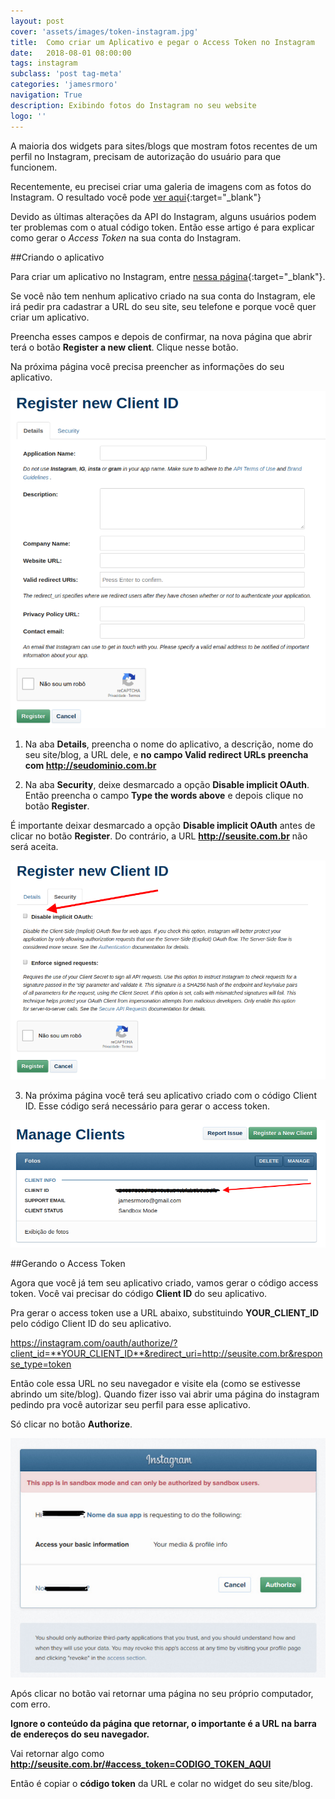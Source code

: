 ```yaml
---
layout: post
cover: 'assets/images/token-instagram.jpg'
title:  Como criar um Aplicativo e pegar o Access Token no Instagram 
date:   2018-08-01 08:00:00
tags: instagram
subclass: 'post tag-meta'
categories: 'jamesrmoro'
navigation: True
description: Exibindo fotos do Instagram no seu website
logo: ''
---
```


A maioria dos widgets para sites/blogs que mostram fotos recentes de um perfil no Instagram, precisam de autorização do usuário para que funcionem.

Recentemente, eu precisei criar uma galeria de imagens com as fotos do Instagram. O resultado você pode  [ver aqui](https://jamesrmoro.github.io/galeria-api "Galeria Instagram"){:target="_blank"}

Devido as últimas alterações da API do Instagram, alguns usuários podem ter problemas com o atual código token. Então esse artigo é para explicar como gerar o *Access Token* na sua conta do Instagram.

##Criando o aplicativo

Para criar um aplicativo no Instagram, entre [nessa página](https://www.instagram.com/developer/clients/manage/ "Developer Instagram"){:target="_blank"}.

Se você não tem nenhum aplicativo criado na sua conta do Instagram, ele irá pedir pra cadastrar a URL do seu site, seu telefone e porque você quer criar um aplicativo. 

Preencha esses campos e depois de confirmar, na nova página que abrir terá o botão **Register a new client**. Clique nesse botão.

Na próxima página você precisa preencher as informações do seu aplicativo.

<img src="assets/images/api-instagram.png" alt="Api Instagram">

1. Na aba **Details**, preencha o nome do aplicativo, a descrição, nome do seu site/blog, a URL dele, e **no campo Valid redirect URLs preencha com http://seudominio.com.br**

2. Na aba **Security**, deixe desmarcado a opção **Disable implicit OAuth**.
Então preencha o campo **Type the words above** e depois clique no botão **Register**.

É importante deixar desmarcado a opção **Disable implicit OAuth** antes de clicar no botão **Register**. Do contrário, a URL **http://seusite.com.br** não será aceita.

<img src="assets/images/integracao-instagram.png" alt="Integração Instagram">

3. Na próxima página você terá seu aplicativo criado com o código Client ID. Esse código será necessário para gerar o access token.

<img src="assets/images/instagram-token.png" alt="Pegar Access Token no Instagram">

##Gerando o Access Token

Agora que você já tem seu aplicativo criado, vamos gerar o código access token. Você vai precisar do código **Client ID** do seu aplicativo.

Pra gerar o access token use a URL abaixo, substituindo **YOUR_CLIENT_ID** pelo código Client ID do seu aplicativo.

https://instagram.com/oauth/authorize/?client_id=**YOUR_CLIENT_ID**&redirect_uri=http://seusite.com.br&response_type=token

Então cole essa URL no seu navegador e visite ela (como se estivesse abrindo um site/blog).
Quando fizer isso vai abrir uma página do instagram pedindo pra você autorizar seu perfil para esse aplicativo.

Só clicar no botão **Authorize**.

<img src="assets/images/instagram-acesso-api.png" alt="Gerar accesso Token">

Após clicar no botão vai retornar uma página no seu próprio computador, com erro.

**Ignore o conteúdo da página que retornar, o importante é a URL na barra de endereços do seu navegador.**

Vai retornar algo como **http://seusite.com.br/#access_token=CODIGO_TOKEN_AQUI**

Então é copiar o **código token** da URL e colar no widget do seu site/blog.
